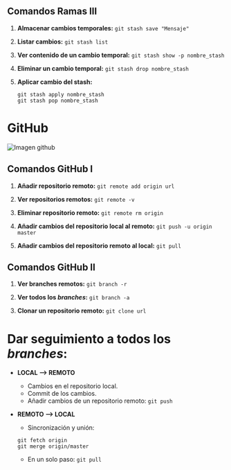 ## Comandos Ramas III

1. **Almacenar cambios temporales:**
`git stash save "Mensaje"`

2. **Listar cambios:**
`git stash list`

3. **Ver contenido de un cambio temporal:**
`git stash show -p nombre_stash`

4. **Eliminar un cambio temporal:**
`git stash drop nombre_stash`

5. **Aplicar cambio del stash:**
   ~~~
   git stash apply nombre_stash
   git stash pop nombre_stash
   ~~~

# GitHub

![Imagen github](https://encrypted-tbn0.gstatic.com/images?q=tbn:ANd9GcRuW2rqf0Lw3E_kvxt7EFX9Y7C0o6Fba2UNpi_NCQayJ13AC0GI8Q)

## Comandos GitHub I

1. **Añadir repositorio remoto:**
`git remote add origin url`

2. **Ver repositorios remotos:**
`git remote -v`

3. **Eliminar repositorio remoto:**
`git remote rm origin`

4. **Añadir cambios del repositorio local al remoto:**
`git push -u origin master`

5. **Añadir cambios del repositorio remoto al local:**
`git pull`

## Comandos GitHub II

1. **Ver branches remotos:**
`git branch -r`

2. **Ver todos los *branches*:**
`git branch -a`

3. **Clonar un repositorio remoto:**
`git clone url`

# Dar seguimiento a todos los *branches*:

* **LOCAL --> REMOTO**
	* Cambios en el repositorio local.
	* Commit de los cambios.
	* Añadir cambios de un repositorio remoto:
	`git push`

* **REMOTO --> LOCAL**
	* Sincronización y unión:
	~~~
	git fetch origin
	git merge origin/master
	~~~
	* En un solo paso:
	`git pull`
	

